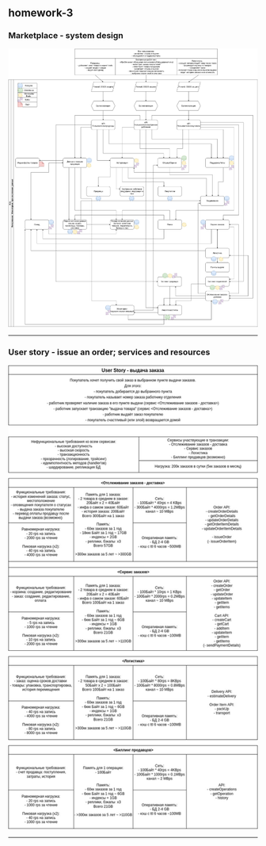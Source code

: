 
## homework-3

### Marketplace - system design

![alt text](diagrams/homework-3-1.jpg)

---
 ### User story - issue an order; services and resources

![alt text](diagrams/homework-3-2.jpg)

---